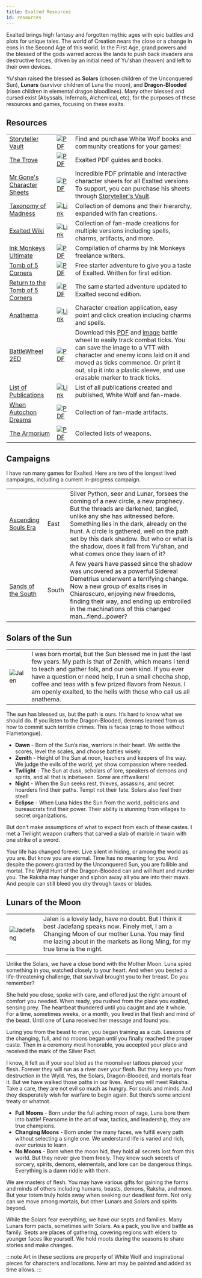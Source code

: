```yaml
---
title: Exalted Resources
id: resources
---
```


Exalted brings high fantasy and forgotten mythic ages with epic battles and plots for unique tales. The world of Creation nears the close or a change in eons in the Second Age of this world. In the First Age, grand powers and the blessed of the gods warred across the lands to push back invaders ana destructive forces, driven by an initial need of Yu'shan (heaven) and left to their own devices. 

Yu'shan raised the blessed as **Solars** (chosen children of the Unconquered Sun), **Lunars** (survivor children of Luna the moon), and **Dragon-Blooded** (risen children in elemental dragon bloodlines). Many other blessed and cursed exist (Abyssals, Infernals, Alchemical, etc), for the purposes of these resources and games, focusing on these exalts.

## Resources

<div class="info-table">

| | | | 
| -- | -- | -- |
| [Storyteller Vault](https://www.storytellersvault.com/browse.php?filters=0_45735_0_0_0_0) | [![PDF](/img/pdf.png)](https://www.storytellersvault.com/browse.php?filters=0_45735_0_0_0_0) | Find and purchase White Wolf books and community creations for your games! |
| [The Trove](https://thetrove.is/Books/Exalted/) | [![PDF](/img/pdf.png)](https://thetrove.is/Books/Exalted/) | Exalted PDF guides and books. |
| [Mr Gone's Character Sheets](https://mrgone.rocksolidshells.com/other.html) | [![PDF](/img/pdf.png)](https://mrgone.rocksolidshells.com/other.html) | Incredible PDF printable and interactive character sheets for all Exalted versions. To support, you can purchase his sheets through [Storyteller's Vault](https://www.storytellersvault.com/browse.php?author=Chris%20%22MrGone%22%20Leland). |
| [Taxonomy of Madness](http://exalted.xi.co.nz/wiki/ATaxonomyOfMadness) | [![Link](/img/link.png)](http://exalted.xi.co.nz/wiki/ATaxonomyOfMadness) | Collection of demons and their hierarchy, expanded with fan creations. |
| [Exalted Wiki](http://exalted.xi.co.nz/wiki/WikiContent) | [![Link](/img/link.png)](http://exalted.xi.co.nz/wiki/WikiContent) | Collection of fan-made creations for multiple versions including spells, charms, artifacts, and more.  |
| [Ink Monkeys Ultimate](https://thor.divnull.com/pub/exalted/ink-monkeys-ultimate-collection.pdf) | [![PDF](/img/pdf.png)](https://thor.divnull.com/pub/exalted/ink-monkeys-ultimate-collection.pdf) | Compilation of charms by Ink Monkeys freelance writers. |
| [Tomb of 5 Corners](https://www.storytellersvault.com/product/2359/The-Tomb-of-Five-Corners) | [![PDF](/img/pdf.png)](https://www.storytellersvault.com/product/2359/The-Tomb-of-Five-Corners) | Free starter adventure to give you a taste of Exalted. Written for first edition. |
| [Return to the Tomb of 5 Corners](https://www.storytellersvault.com/product/3643/Return-to-the-Tomb-of-5-Corners) | [![PDF](/img/pdf.png)](https://www.storytellersvault.com/product/3643/Return-to-the-Tomb-of-5-Corners) | The same started adventure updated to Exalted second edition. |
| [Anathema](https://anathema.github.io/) | [![Link](/img/link.png)](https://anathema.github.io/) | Character creation application, easy point and click creation including charms and spells. |
| [BattleWheel 2ED](/files/Exalted-battlewheel.pdf) | [![PDF](/img/pdf.png)](/files/Exalted-battlewheel.pdf) | Download this [PDF](/files/Exalted-battlewheel.pdf) and [image](/img/exalted/battlewheel.png) battle wheel to easily track combat ticks. You can save the image to a VTT with character and enemy icons laid on it and moved as ticks commence. Or print it out, slip it into a plastic sleeve, and use erasable marker to track ticks. |
| [List of Publications](https://en.wikipedia.org/wiki/List_of_Exalted_publications) | [![Link](/img/link.png)](https://en.wikipedia.org/wiki/List_of_Exalted_publications) | List of all publications created and published, White Wolf and fan-made. |
| [When Autochon Dreams](https://thor.divnull.com/pub/exalted/when-autochthon-dreams-1.1.pdf) | [![PDF](/img/pdf.png)](https://thor.divnull.com/pub/exalted/when-autochthon-dreams-1.1.pdf) | Collection of fan-made artifacts. |
| [The Armorium](https://thor.divnull.com/pub/exalted/Exalted2_TheArmorium_1-1.pdf) | [![PDF](/img/pdf.png)](https://thor.divnull.com/pub/exalted/Exalted2_TheArmorium_1-1.pdf) | Collected lists of weapons. |

</div>

## Campaigns

I have run many games for Exalted. Here are two of the longest lived campaigns, including a current in-progress campaign.

<div class="info-table">

| | | |
| -- | -- | -- |
| [Ascending Souls Era](ascending-souls.md) | East | Silver Python, seer and Lunar, forsees the coming of a new circle, a new prophecy. But the threads are darkened, tangled, unlike any she has witnessed before. Something lies in the dark, already on the hunt. A circle is gathered, well on the path set by this dark shadow. But who or what is the shadow, does it fall from Yu'shan, and what comes once they learn of it? |
| [Sands of the South](sands-south.md) | South | A few years have passed since the shadow was uncovered as a powerful Sidereal Demetrius underwent a terrifying change. Now a new group of exalts rises in Chiaroscuro, enjoying new freedoms, finding their way, and ending up embroiled in the machinations of this changed man...fiend...power? |

</div>

## Solars of the Sun

<div class="info-plain">

|  |  |
| -- | -- |
| ![Jalen](/img/exalted/avatar-jalen.png) | I was born mortal, but the Sun blessed me in just the last few years. My path is that of Zenith, which means I tend to teach and gather folk, and our own kind. If you ever have a question or need help, I run a small chocha shop, coffee and teas with a few prized flavors from Nexus. I am openly exalted, to the hells with those who call us all anathema. |

</div>

The sun has blessed us, but the path is ours. It’s hard to know what we should do. If you listen to the Dragon-Blooded, demons learned from us how to commit such terrible crimes. This is facaa (crap to those without Flametongue).

* **Dawn** - Born of the Sun’s rise, warriors in their heart. We settle the scores, level the scales, and choose battles wisely.
* **Zenith** - Height of the Sun at noon, teachers and keepers of the way. We judge the evils of the world, yet show compassion where needed.
* **Twilight** - The Sun at dusk, scholars of lore, speakers of demons and spirits, and all that is inbetween. Some are riftwalkers!
* **Night** - When the Sun seeks rest, thieves, assassins, and secret hoarders find their paths. Tempt not their fate. Solars also feel their steel!
* **Eclipse** - When Luna hides the Sun from the world, politicians and bureaucrats find their power. Their ability is stunning from villages to secret organizations.

But don’t make assumptions of what to expect from each of these castes. I met a Twilight weapon crafters that carved a slab of marble in twain with one strike of a sword.

Your life has changed forever. Live silent in hiding, or among the world as you are. But know you are eternal. Time has no meaning for you. And despite the powers granted by the Unconquered Sun, you are fallible and mortal. The Wyld Hunt of the Dragon-Blooded can and will hunt and murder you. The Raksha may hunger and siphon away all you are into their maws. And people can still bleed you dry through taxes or blades.

## Lunars of the Moon

<div class="info-plain">

|  |  |
| -- | -- |
| ![Jadefang](/img/exalted/avatar-jade.png) | Jalen is a lovely lady, have no doubt. But I think it best Jadefang speaks now. Finely met, I am a Changing Moon of our mother Luna. You may find me lazing about in the markets as Ilong Ming, for my true time is the night. |

</div>

Unlike the Solars, we have a close bond with the Mother Moon. Luna spied something in you, watched closely to your heart. And when you bested a life-threatening challenge, that survival brought you to her breast. Do you remember?

She held you close, spoke with care, and offered just the right amount of comfort you needed. When ready, you rushed from the place you exalted, sensing prey. The heartbeat thundered until you caught and ate it whole. For a time, sometimes weeks, or a month, you lived in that flesh and mind of the beast. Until one of Luna received her message and found you.

Luring you from the beast to man, you began training as a cub. Lessons of the changing, full, and no moons began until you finally reached the proper caste. Then in a ceremony most honorable, you accepted your place and received the mark of the Silver Pact.

I know, it felt as if your soul bled as the moonsilver tattoos pierced your flesh. Forever they will run as a river over your flesh. But they keep you from destruction in the Wyld. Yes, the Solars, Dragon-Blooded, and mortals fear it. But we have walked those paths in our lives. And you will meet Raksha. Take a care, they are not evil so much as hungry. For souls and minds. And they desperately wish for warfare to begin again. But there’s some ancient treaty or whatnot.

* **Full Moons** - Born under the full aching moon of rage, Luna bore them into battle! Fearsome in the art of war, tactics, and leadership, they are true champions.
* **Changing Moons** - Born under the many faces, we fulfill every path without selecting a single one. We understand life is varied and rich, ever curious to learn.
* **No Moons** - Born when the moon hid, they hold all secrets lost from this world. But they never give them freely. They know such secrets of sorcery, spirits, demons, elementals, and lore can be dangerous things. Everything is a damn riddle with them.

We are masters of flesh. You may have various gifts for gaining the forms and minds of others including humans, beasts, demons, Raksha, and more. But your totem truly holds sway when seeking our deadliest form. Not only can we move among mortals, but other Lunars and Solars and spirits beyond.

While the Solars fear everything, we have our septs and families. Many Lunars form pacts, sometimes with Solars. As a pack, you live and battle as family. Septs are places of gathering, covering regions with elders to younger faces like yourself. We hold moots during the seasons to share stories and make changes.

:::note
Art in these sections are property of White Wolf and inspirational pieces for characters and locations. New art may be painted and added as time allows.
:::